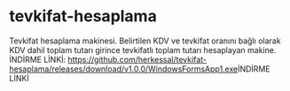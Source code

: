 # tevkifat-hesaplama
Tevkifat hesaplama makinesi. Belirtilen KDV ve tevkifat oranını bağlı olarak KDV dahil toplam tutarı girince tevkifatlı toplam tutarı hesaplayan makine.
İNDİRME LİNKİ:
<URL>https://github.com/herkessal/tevkifat-hesaplama/releases/download/v1.0.0/WindowsFormsApp1.exe<URL/>İNDİRME LİNKİ
